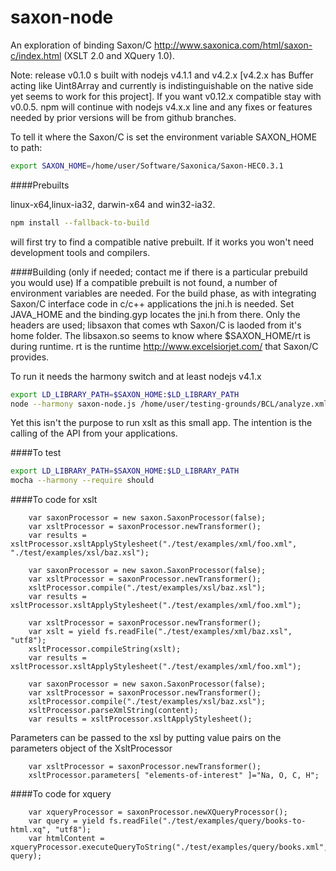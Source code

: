 # saxon-node

An exploration of binding Saxon/C http://www.saxonica.com/html/saxon-c/index.html (XSLT 2.0 and XQuery 1.0).  

Note: release v0.1.0 s built with nodejs v4.1.1 and v4.2.x [v4.2.x has Buffer acting like Uint8Array and currently is indistinguishable on the native side yet seems to work for this project]. If you want v0.12.x compatible stay with v0.0.5. npm will continue with
nodejs v4.x.x line and any fixes or features needed by prior versions will be from github branches.


To tell it where the Saxon/C is set the environment variable SAXON_HOME to path:

```bash
export SAXON_HOME=/home/user/Software/Saxonica/Saxon-HEC0.3.1
```

####Prebuilts

 linux-x64,linux-ia32, darwin-x64 and win32-ia32.

```bash
npm install --fallback-to-build
```
will first try to find a compatible native prebuilt.  If it works you won't need development tools and compilers.

####Building (only if needed; contact me if there is a particular prebuild you would use)
If a compatible prebuilt is not found, a number of environment variables are needed.
For the build phase, as with integrating Saxon/C interface code in c/c++ applications the jni.h is needed.  Set JAVA_HOME and the binding.gyp locates the jni.h from there. Only the headers are used; libsaxon that comes wth Saxon/C is laoded from it's home folder.
The libsaxon.so seems to know where $SAXON_HOME/rt is during runtime.  rt is the runtime http://www.excelsiorjet.com/ that Saxon/C provides.

To run it needs the harmony switch and at least nodejs v4.1.x

```bash
export LD_LIBRARY_PATH=$SAXON_HOME:$LD_LIBRARY_PATH
node --harmony saxon-node.js /home/user/testing-grounds/BCL/analyze.xml /home/user/NetBeansProjects/OOBackbone/stylesheets/divconIsSpecies.xsl
```
Yet this isn't the purpose to run xslt as this small app.  The intention is the calling of the API from your applications.

####To test
```bash
export LD_LIBRARY_PATH=$SAXON_HOME:$LD_LIBRARY_PATH
mocha --harmony --require should
```

####To code for xslt
```node
    var saxonProcessor = new saxon.SaxonProcessor(false);
    var xsltProcessor = saxonProcessor.newTransformer();
    var results = xsltProcessor.xsltApplyStylesheet("./test/examples/xml/foo.xml", "./test/examples/xsl/baz.xsl");
```

```node
    var saxonProcessor = new saxon.SaxonProcessor(false);
    var xsltProcessor = saxonProcessor.newTransformer();
    xsltProcessor.compile("./test/examples/xsl/baz.xsl");
    var results = xsltProcessor.xsltApplyStylesheet("./test/examples/xml/foo.xml");
```

```node
    var xsltProcessor = saxonProcessor.newTransformer();
    var xslt = yield fs.readFile("./test/examples/xml/baz.xsl", "utf8");
    xsltProcessor.compileString(xslt);
    var results = xsltProcessor.xsltApplyStylesheet("./test/examples/xml/foo.xml");
```

```node
    var saxonProcessor = new saxon.SaxonProcessor(false);
    var xsltProcessor = saxonProcessor.newTransformer();
    xsltProcessor.compile("./test/examples/xsl/baz.xsl");
    xsltProcessor.parseXmlString(content);
    var results = xsltProcessor.xsltApplyStylesheet();
```

Parameters can be passed to the xsl by putting value pairs on the parameters object of the XsltProcessor

```node
    var xsltProcessor = saxonProcessor.newTransformer();
    xsltProcessor.parameters[ "elements-of-interest" ]="Na, O, C, H";
```

####To code for xquery
```node
    var xqueryProcessor = saxonProcessor.newXQueryProcessor();
    var query = yield fs.readFile("./test/examples/query/books-to-html.xq", "utf8");
    var htmlContent = xqueryProcessor.executeQueryToString("./test/examples/query/books.xml", query);
```
